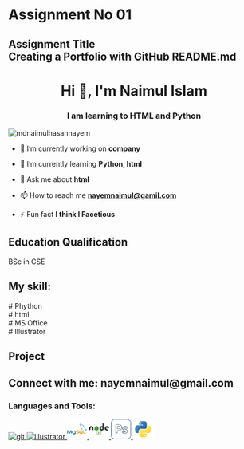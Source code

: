 <h1 align= "left">  <b>Assignment No 01 </b></h1>
<h2 align= " left"> <b> Assignment Title </b>
 <br>Creating a Portfolio with GitHub README.md</br>
 
<h1 align="center">Hi 👋, I'm Naimul Islam</h1>
<h3 align="center">I am learning to HTML and Python</h3>

<p align="left"> <img src="https://komarev.com/ghpvc/?username=mdnaimulhasannayem&label=Profile%20views&color=0e75b6&style=flat" alt="mdnaimulhasannayem" /> </p>

- 🔭 I’m currently working on **company**

- 🌱 I’m currently learning **Python, html**

- 💬 Ask me about **html**

- 📫 How to reach me **nayemnaimul@gamil.com**

- ⚡ Fun fact **I think I Facetious**

<h2 align="left"> Education Qualification </h2>
 BSc in CSE
 
<h2 align="left"> My skill:</h2>
 <b> </b># Phython</br> # html</br> # MS Office</br> # Illustrator</br>
 
  <h2 align="left"> Project</h2>
   
<h2 align="left">Connect with me: nayemnaimul@gmail.com</h2>

<p align="left">
</p>

<h3 align="left">Languages and Tools:</h3>
<p align="left"> <a href="https://git-scm.com/" target="_blank" rel="noreferrer"> <img src="https://www.vectorlogo.zone/logos/git-scm/git-scm-icon.svg" alt="git" width="40" height="40"/> </a> <a href="https://www.adobe.com/in/products/illustrator.html" target="_blank" rel="noreferrer"> <img src="https://www.vectorlogo.zone/logos/adobe_illustrator/adobe_illustrator-icon.svg" alt="illustrator" width="40" height="40"/> </a> <a href="https://www.mysql.com/" target="_blank" rel="noreferrer"> <img src="https://raw.githubusercontent.com/devicons/devicon/master/icons/mysql/mysql-original-wordmark.svg" alt="mysql" width="40" height="40"/> </a> <a href="https://nodejs.org" target="_blank" rel="noreferrer"> <img src="https://raw.githubusercontent.com/devicons/devicon/master/icons/nodejs/nodejs-original-wordmark.svg" alt="nodejs" width="40" height="40"/> </a> <a href="https://www.photoshop.com/en" target="_blank" rel="noreferrer"> <img src="https://raw.githubusercontent.com/devicons/devicon/master/icons/photoshop/photoshop-line.svg" alt="photoshop" width="40" height="40"/> </a> <a href="https://www.python.org" target="_blank" rel="noreferrer"> <img src="https://raw.githubusercontent.com/devicons/devicon/master/icons/python/python-original.svg" alt="python" width="40" height="40"/> </a> </p>
